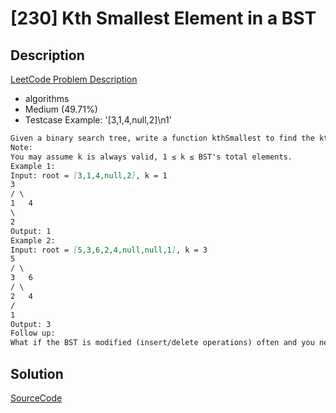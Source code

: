# [230] Kth Smallest Element in a BST

## Description

[LeetCode Problem Description](https://leetcode.com/problems/kth-smallest-element-in-a-bst/description/)

* algorithms
* Medium (49.71%)
* Testcase Example:  '[3,1,4,null,2]\n1'

```md
Given a binary search tree, write a function kthSmallest to find the kth smallest element in it.
Note:
You may assume k is always valid, 1 ≤ k ≤ BST's total elements.
Example 1:
Input: root = [3,1,4,null,2], k = 1
3
/ \
1   4
\
2
Output: 1
Example 2:
Input: root = [5,3,6,2,4,null,null,1], k = 3
5
/ \
3   6
/ \
2   4
/
1
Output: 3
Follow up:
What if the BST is modified (insert/delete operations) often and you need to find the kth smallest frequently? How would you optimize the kthSmallest routine?

```

## Solution

[SourceCode](./solution.js)